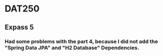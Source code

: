 # DAT250

## Expass 5
### Had some problems with the part 4, because I did not add the "Spring Data JPA" and "H2 Database" Dependencies.
